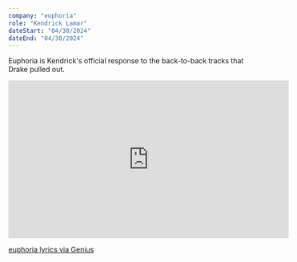 ```yaml
---
company: "euphoria"
role: "Kendrick Lamar"
dateStart: "04/30/2024"
dateEnd: "04/30/2024"
---
```


Euphoria is Kendrick's official response to the back-to-back tracks that Drake pulled out.

<iframe width="560" height="315" src="https://www.youtube.com/embed/NPqDIwWMtxg?si=E4kLB4JkJ54pQ5bW" title="YouTube video player" frameborder="0" allow="accelerometer; autoplay; clipboard-write; encrypted-media; gyroscope; picture-in-picture; web-share" referrerpolicy="strict-origin-when-cross-origin" allowfullscreen></iframe>

[euphoria lyrics via Genius](https://genius.com/Kendrick-lamar-euphoria-lyrics)